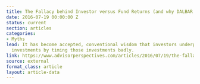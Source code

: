 ```yaml
---
title: The Fallacy behind Investor versus Fund Returns (and why DALBAR is dead wrong)
date: 2016-07-19 00:00:00 Z
status: current
section: articles
categories: 
- Myths
lead: It has become accepted, conventional wisdom that investors underperform their
  investments by timing those investments badly.
link: https://www.advisorperspectives.com/articles/2016/07/19/the-fallacy-behind-investor-versus-fund-returns-and-why-dalbar-is-dead-wrong
source: external
format_class: article
layout: article-data
---
```


